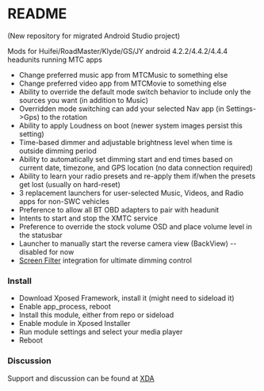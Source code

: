 # README #

(New repository for migrated Android Studio project)

Mods for Huifei/RoadMaster/Klyde/GS/JY android 4.2.2/4.4.2/4.4.4 headunits running MTC apps

* Change preferred music app from MTCMusic to something else
* Change preferred video app from MTCMovie to something else
* Ability to override the default mode switch behavior to include only the sources you want (in addition to Music)
* Overridden mode switching can add your selected Nav app (in Settings->Gps) to the rotation
* Ability to apply Loudness on boot (newer system images persist this setting)
* Time-based dimmer and adjustable brightness level when time is outside dimming period
* Ability to automatically set dimming start and end times based on current date, timezone, and GPS location (no data connection required)
* Ability to learn your radio presets and re-apply them if/when the presets get lost (usually on hard-reset)
* 3 replacement launchers for user-selected Music, Videos, and Radio apps for non-SWC vehicles
* Preference to allow all BT OBD adapters to pair with headunit
* Intents to start and stop the XMTC service
* Preference to override the stock volume OSD and place volume level in the statusbar
* Launcher to manually start the reverse camera view (BackView) -- disabled for now
* [Screen Filter](http://repo.xposed.info/module/com.tonymanou.screenfilter) integration for ultimate dimming control

### Install ###

* Download Xposed Framework, install it (might need to sideload it)
* Enable app_process, reboot
* Install this module, either from repo or sideload
* Enable module in Xposed Installer
* Run module settings and select your media player
* Reboot

### Discussion ###

Support and discussion can be found at [XDA](http://forum.xda-developers.com/showthread.php?t=2660662)